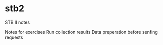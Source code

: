 # stb2
STB II notes


Notes for exercises
Run collection results
Data preperation before senfing requests
